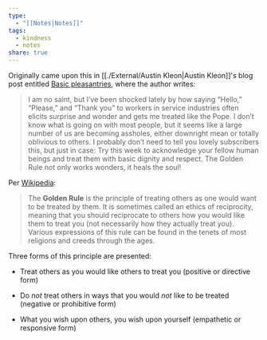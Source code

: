 ```yaml
---
type:
  - "[[Notes|Notes]]"
tags:
  - kindness
  - notes
share: true
---
```


Originally came upon this in [[./External/Austin Kleon|Austin Kleon]]'s blog post entitled [Basic pleasantries](https://austinkleon.com/2024/03/15/basic-pleasantries/), where the author writes:

> I am no saint, but I’ve been shocked lately by how saying “Hello,” “Please,” and “Thank you” to workers in service industries often elicits surprise and wonder and gets me treated like the Pope. I don’t know what is going on with most people, but it seems like a large number of us are becoming assholes, either downright mean or totally oblivious to others. I probably don’t need to tell you lovely subscribers this, but just in case: Try this week to acknowledge your fellow human beings and treat them with basic dignity and respect. The Golden Rule not only works wonders, it heals the soul!

Per [Wikipedia](https://en.wikipedia.org/wiki/Golden_Rule):

> The **Golden Rule** is the principle of treating others as one would want to be treated by them. It is sometimes called an ethics of reciprocity, meaning that you should reciprocate to others how you would like them to treat you (not necessarily how they actually treat you). Various expressions of this rule can be found in the tenets of most religions and creeds through the ages.

Three forms of this principle are presented:

- Treat others as you would like others to treat you (positive or directive form)

- Do *not* treat others in ways that you would *not* like to be treated (negative or prohibitive form)

- What you wish upon others, you wish upon yourself (empathetic or responsive form)

